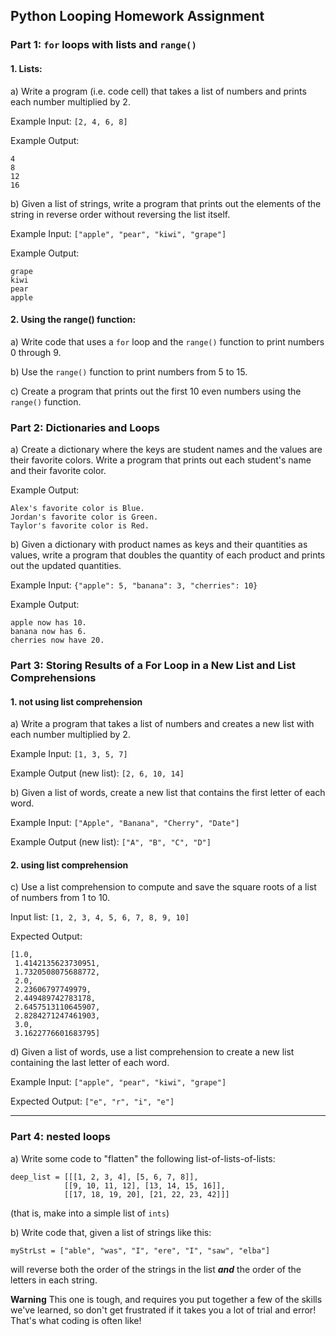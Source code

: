 ## Python Looping Homework Assignment

### Part 1: `for` loops with lists and `range()`

#### 1. Lists:

a) Write a program (i.e. code cell) that takes a list of numbers and prints each number multiplied by 2.

Example Input: `[2, 4, 6, 8]`

Example Output:
```
4
8
12
16
```

b) Given a list of strings, write a program that prints out the elements of the string in reverse order without reversing the list itself.

Example Input: `["apple", "pear", "kiwi", "grape"]`

Example Output:
```
grape
kiwi
pear
apple
```

#### 2. Using the range() function:

a) Write code that uses a `for` loop and the `range()` function to print numbers 0 through 9.

b) Use the `range()` function to print numbers from 5 to 15.

c) Create a program that prints out the first 10 even numbers using the `range()` function.

### Part 2: Dictionaries and Loops

a) Create a dictionary where the keys are student names and the values are their favorite colors. Write a program that prints out each student's name and their favorite color.

Example Output:
```
Alex's favorite color is Blue.
Jordan's favorite color is Green.
Taylor's favorite color is Red.
```

b) Given a dictionary with product names as keys and their quantities as values, write a program that doubles the quantity of each product and prints out the updated quantities.

Example Input: `{"apple": 5, "banana": 3, "cherries": 10}`

Example Output:
```
apple now has 10.
banana now has 6.
cherries now have 20.
```

### Part 3: Storing Results of a For Loop in a New List and List Comprehensions
#### 1. not using list comprehension

a) Write a program that takes a list of numbers and creates a new list with each number multiplied by 2.

Example Input: `[1, 3, 5, 7]`

Example Output (new list): `[2, 6, 10, 14]`

b) Given a list of words, create a new list that contains the first letter of each word.

Example Input: `["Apple", "Banana", "Cherry", "Date"]`

Example Output (new list): `["A", "B", "C", "D"]`

#### 2. using list comprehension
c) Use a list comprehension to compute and save the square roots of a list of numbers from 1 to 10.

Input list: `[1, 2, 3, 4, 5, 6, 7, 8, 9, 10]`

Expected Output: 
```
[1.0,
 1.4142135623730951,
 1.7320508075688772,
 2.0,
 2.23606797749979,
 2.449489742783178,
 2.6457513110645907,
 2.8284271247461903,
 3.0,
 3.1622776601683795]
```

d) Given a list of words, use a list comprehension to create a new list containing the last letter of each word.

Example Input: `["apple", "pear", "kiwi", "grape"]`

Expected Output: `["e", "r", "i", "e"]`

---

### Part 4: nested loops

a) Write some code to "flatten" the following list-of-lists-of-lists:
```
deep_list = [[[1, 2, 3, 4], [5, 6, 7, 8]],
            [[9, 10, 11, 12], [13, 14, 15, 16]],
            [[17, 18, 19, 20], [21, 22, 23, 42]]]
```
(that is, make into a simple list of `ints`)

b) Write code that, given a list of strings like this:
```
myStrLst = ["able", "was", "I", "ere", "I", "saw", "elba"]
```
will reverse both the order of the strings in the list ***and*** the order of the letters in each string.  

**Warning** This one is tough, and requires you put together a few of the skills we've learned, so don't get frustrated if it takes you a lot of trial and error! That's what coding is often like!
